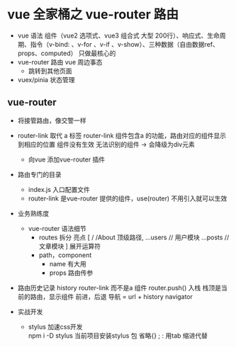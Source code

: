 # vue 全家桶之 vue-router 路由

- vue 语法  组件（vue2 选项式、vue3 组合式 大型 200行）、响应式、生命周期、指令（v-bind: 、v-for 、v-if 、v-show）、三种数据（自由数据ref、props、computed）
  只做最核心的
- vue-router 路由 vue 周边事态
  - 跳转到其他页面
- vuex/pinia 状态管理

## vue-router

- 将接管路由，像交警一样
- router-link 取代 a 标签
  router-link 组件包含a 的功能，路由对应的组件显示到相应的位置
  组件没有生效 无法识别的组件 -> 会降级为div元素
  - 向vue 添加vue-router 插件

- 路由专门的目录
  - index.js  入口配置文件
  - router-link 是vue-router 提供的组件，use(router) 不用引入就可以生效

- 业务熟练度
  - vue-router 语法细节
    - routes 拆分 亮点
      [
        /
        /About 顶级路径,
        ...users // 用户模块
        ...posts // 文章模块
      ]
      展开运算符
    - path，component
      - name  有大用
      - props 路由传参

- 路由历史记录 history
  router-link  而不是a 组件
  router.push()  入栈
  栈顶是当前的路由，显示组件
  前进，后退
  导航 = url + history navigator

- 实战开发
  - stylus 
    加速css开发    
    npm i -D stylus 当前项目安装stylus 包
    省略{} ; : 用tab 缩进代替